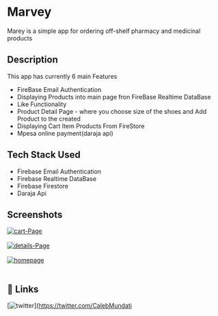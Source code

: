# Marvey 

Marey is a simple app for ordering off-shelf pharmacy and medicinal products

## Description

This app has currently 6 main Features

* FireBase Email Authentication
* Displaying Products into main page fron FireBase Realtime DataBase
* Like Functionality
* Product Detail Page - where you choose size of the shoes and Add Product to the created
* Displaying Cart Item Products From FireStore
* Mpesa online payment(daraja api)

## Tech Stack Used

* Firebase Email Authentication
* Firebase Realtime DataBase
* Firebase Firestore
* Daraja Api

## Screenshots

<a href="https://postimg.cc/pmXpqQy0" target="_blank"><img src="https://i.postimg.cc/wjDLx0zd/photo-2023-04-29-15-17-25.jpg" alt="cart-Page"/></a><br/><br/>
<a href="https://postimg.cc/cv96jKnd" target="_blank"><img src="https://i.postimg.cc/q70nNyB6/photo-2023-04-29-15-17-32.jpg" alt="details-Page"/></a><br/><br/>
<a href="https://postimg.cc/hJXhqSLT" target="_blank"><img src="https://i.postimg.cc/wBVNLM3f/photo-2023-04-29-15-17-45.jpg" alt="homepage"/></a><br/><br/>

## 🔗 Links

[![twitter](https://img.shields.io/badge/twitter-1DA1F2?style=for-the-badge&logo=twitter&logoColor=white)](https://twitter.com/CalebMundati



